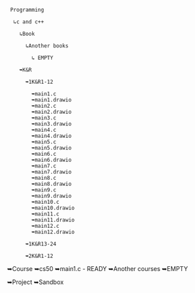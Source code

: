      Programming 

      ↳c and c++

        ↳Book
   
          ↳Another books
            
            ↳ EMPTY
       
        ➥K&R
     
          ➥1K&R1-12
       
            ➥main1.c
            ➥main1.drawio
            ➥main2.c
            ➥main2.drawio
            ➥main3.c
            ➥main3.drawio
            ➥main4.c
            ➥main4.drawio
            ➥main5.c
            ➥main5.drawio
            ➥main6.c
            ➥main6.drawio
            ➥main7.c
            ➥main7.drawio
            ➥main8.c
            ➥main8.drawio
            ➥main9.c
            ➥main9.drawio
            ➥main10.c
            ➥main10.drawio
            ➥main11.c
            ➥main11.drawio
            ➥main12.c
            ➥main12.drawio
         
          ➥1K&R13-24
       
          ➥2K&R1-12




   
   ➥Course
     ➥cs50
       ➥main1.c - READY
     ➥Another courses
       ➥EMPTY
       
   ➥Project
   ➥Sandbox
     
